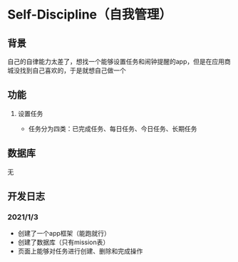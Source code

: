 # Self-Discipline（自我管理）

## 背景

自己的自律能力太差了，想找一个能够设置任务和闹钟提醒的app，但是在应用商城没找到自己喜欢的，于是就想自己做一个

## 功能

1. 设置任务

   * 任务分为四类：已完成任务、每日任务、今日任务、长期任务
    
## 数据库

无

## 开发日志

### 2021/1/3

* 创建了一个app框架（能跑就行）
* 创建了数据库（只有mission表）
* 页面上能够对任务进行创建、删除和完成操作